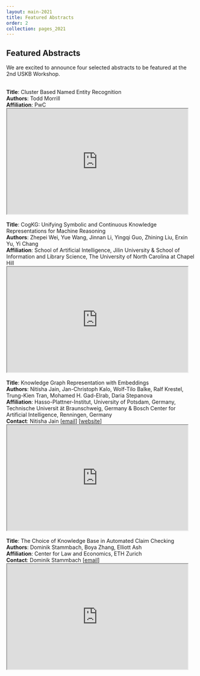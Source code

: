```yaml
---
layout: main-2021
title: Featured Abstracts
order: 2
collection: pages_2021
---
```


## Featured Abstracts

We are excited to announce four selected abstracts to be featured at the 2nd USKB Workshop.

<br />

<div class="row">
	<div class="col">
		<strong>Title</strong>: Cluster Based Named Entity Recognition<br />
		<strong>Authors</strong>: Todd Morrill<br />
		<strong>Affiliation</strong>: PwC<br />
	</div>
	<div class="col">
		<iframe allow="fullscreen;" width="480px" height="280px" src="https://www.youtube.com/embed/iua_L8t_7Y4"></iframe>
	</div>
</div>

<br />

<div class="row">
	<div class="col">
		<strong>Title</strong>: CogKG: Unifying Symbolic and Continuous Knowledge Representations for Machine Reasoning<br />
		<strong>Authors</strong>: Zhepei Wei, Yue Wang, Jinnan Li, Yingqi Guo, Zhining Liu, Erxin Yu, Yi Chang<br />
		<strong>Affiliation</strong>: School of Artificial Intelligence, Jilin University & School of Information and Library Science, The University of North Carolina at Chapel Hill<br />
	</div>
	<div class="col">
		<iframe allow="fullscreen;" width="480px" height="280px" src="https://www.youtube.com/embed/ls7DCJejAU4"></iframe>
	</div>
</div>

<br />

<div class="row">
	<div class="col">
		<strong>Title</strong>: Knowledge Graph Representation with Embeddings<br />
		<strong>Authors</strong>: Nitisha Jain, Jan-Christoph Kalo, Wolf-Tilo Balke, Ralf Krestel, Trung-Kien Tran, Mohamed H. Gad-Elrab, Daria Stepanova<br />
		<strong>Affiliation</strong>: Hasso-Plattner-Institut, University of Potsdam, Germany, Technische Universit ̈at Braunschweig, Germany & Bosch Center for Artificial Intelligence, Renningen, Germany<br />
		<strong>Contact</strong>: Nitisha Jain [<a href="mailto:nitisha.jain@hpi.de">email</a>] [<a href="https://hpi.de/naumann/people/nitisha-jain.html">website</a>]
	</div>
	<div class="col">
		<iframe allow="fullscreen;" width="480px" height="280px" src="https://www.youtube.com/embed/WQX3R7r1mzE"></iframe>
	</div>
</div>

<br />

<div class="row">
	<div class="col">
		<strong>Title</strong>: The Choice of Knowledge Base in Automated Claim Checking<br />
		<strong>Authors</strong>: Dominik Stammbach, Boya Zhang, Elliott Ash<br />
		<strong>Affiliation</strong>: Center for Law and Economics, ETH Zurich<br />
		<strong>Contact</strong>: Dominik Stammbach [<a href="mailto:dominik.stammbach@gess.ethz.ch">email</a>]
	</div>
	<div class="col">
		<iframe allow="fullscreen;" width="480px" height="280px" src="https://www.youtube.com/embed/SStOqXNmC7U"></iframe>
	</div>
</div>


<br />
